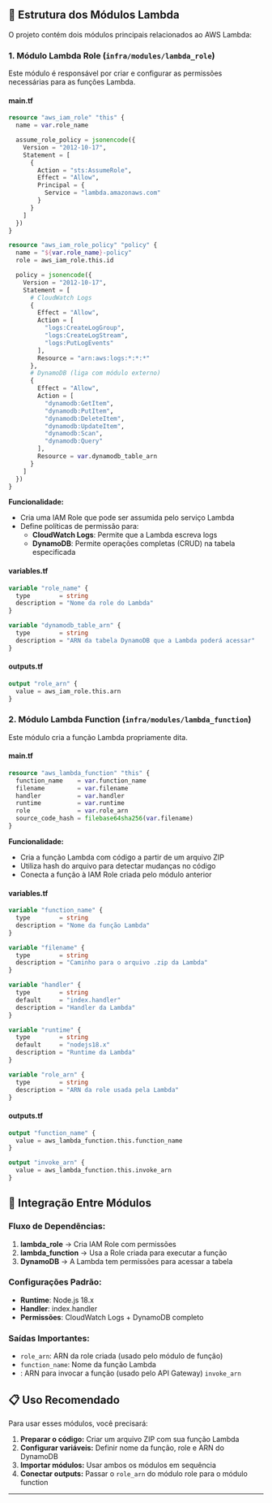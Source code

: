 ## 📁 Estrutura dos Módulos Lambda
O projeto contém dois módulos principais relacionados ao AWS Lambda:
### 1. **Módulo Lambda Role** (`infra/modules/lambda_role`)
Este módulo é responsável por criar e configurar as permissões necessárias para as funções Lambda.
#### **main.tf**
``` terraform
resource "aws_iam_role" "this" {
  name = var.role_name

  assume_role_policy = jsonencode({
    Version = "2012-10-17",
    Statement = [
      {
        Action = "sts:AssumeRole",
        Effect = "Allow",
        Principal = {
          Service = "lambda.amazonaws.com"
        }
      }
    ]
  })
}

resource "aws_iam_role_policy" "policy" {
  name = "${var.role_name}-policy"
  role = aws_iam_role.this.id

  policy = jsonencode({
    Version = "2012-10-17",
    Statement = [
      # CloudWatch Logs
      {
        Effect = "Allow",
        Action = [
          "logs:CreateLogGroup",
          "logs:CreateLogStream",
          "logs:PutLogEvents"
        ],
        Resource = "arn:aws:logs:*:*:*"
      },
      # DynamoDB (liga com módulo externo)
      {
        Effect = "Allow",
        Action = [
          "dynamodb:GetItem",
          "dynamodb:PutItem",
          "dynamodb:DeleteItem",
          "dynamodb:UpdateItem",
          "dynamodb:Scan",
          "dynamodb:Query"
        ],
        Resource = var.dynamodb_table_arn
      }
    ]
  })
}
```
**Funcionalidade:**
- Cria uma IAM Role que pode ser assumida pelo serviço Lambda
- Define políticas de permissão para:
    - **CloudWatch Logs**: Permite que a Lambda escreva logs
    - **DynamoDB**: Permite operações completas (CRUD) na tabela especificada

#### **variables.tf**
``` terraform
variable "role_name" {
  type        = string
  description = "Nome da role do Lambda"
}

variable "dynamodb_table_arn" {
  type        = string
  description = "ARN da tabela DynamoDB que a Lambda poderá acessar"
}
```
#### **outputs.tf**
``` terraform
output "role_arn" {
  value = aws_iam_role.this.arn
}
```
### 2. **Módulo Lambda Function** (`infra/modules/lambda_function`)
Este módulo cria a função Lambda propriamente dita.
#### **main.tf**
``` terraform
resource "aws_lambda_function" "this" {
  function_name    = var.function_name
  filename         = var.filename
  handler          = var.handler
  runtime          = var.runtime
  role             = var.role_arn
  source_code_hash = filebase64sha256(var.filename)
}
```
**Funcionalidade:**
- Cria a função Lambda com código a partir de um arquivo ZIP
- Utiliza hash do arquivo para detectar mudanças no código
- Conecta a função à IAM Role criada pelo módulo anterior

#### **variables.tf**
``` terraform
variable "function_name" {
  type        = string
  description = "Nome da função Lambda"
}

variable "filename" {
  type        = string
  description = "Caminho para o arquivo .zip da Lambda"
}

variable "handler" {
  type        = string
  default     = "index.handler"
  description = "Handler da Lambda"
}

variable "runtime" {
  type        = string
  default     = "nodejs18.x"
  description = "Runtime da Lambda"
}

variable "role_arn" {
  type        = string
  description = "ARN da role usada pela Lambda"
}
```
#### **outputs.tf**
``` terraform
output "function_name" {
  value = aws_lambda_function.this.function_name
}

output "invoke_arn" {
  value = aws_lambda_function.this.invoke_arn
}
```
## 🔗 Integração Entre Módulos
### **Fluxo de Dependências:**
1. **lambda_role** → Cria IAM Role com permissões
2. **lambda_function** → Usa a Role criada para executar a função
3. **DynamoDB** → A Lambda tem permissões para acessar a tabela

### **Configurações Padrão:**
- **Runtime**: Node.js 18.x
- **Handler**: index.handler
- **Permissões**: CloudWatch Logs + DynamoDB completo

### **Saídas Importantes:**
- `role_arn`: ARN da role criada (usado pelo módulo de função)
- `function_name`: Nome da função Lambda
- : ARN para invocar a função (usado pelo API Gateway) `invoke_arn`

## 📋 Uso Recomendado
Para usar esses módulos, você precisará:
1. **Preparar o código:** Criar um arquivo ZIP com sua função Lambda
2. **Configurar variáveis:** Definir nome da função, role e ARN do DynamoDB
3. **Importar módulos:** Usar ambos os módulos em sequência
4. **Conectar outputs:** Passar o `role_arn` do módulo role para o módulo function
****